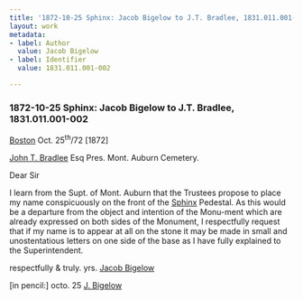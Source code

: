 ```yaml
---
title: '1872-10-25 Sphinx: Jacob Bigelow to J.T. Bradlee, 1831.011.001-002'
layout: work
metadata:
- label: Author
  value: Jacob Bigelow
- label: Identifier
  value: 1831.011.001-002

---
```

<div class="pages">
<div id="page-1130578">
<h3><a name="page-1130578">1872-10-25 Sphinx: Jacob Bigelow to J.T. Bradlee, 1831.011.001-002 </a></h3>
<div class="page-content">
<p><a href='/pages/subjects/52559' title='Boston, MA'>Boston</a> <date when='1872-10-25'>Oct. 25<sup>th</sup>/72</date> [1872]</p>
<p><a href='/pages/subjects/52526' title='Bradlee, John T.'>John T. Bradlee</a> Esq<span class='line-break'> </span>Pres. Mont. Auburn Cemetery.</p>
<p>Dear Sir</p>
<p>I learn from the<span class='line-break'> </span>Supt. of Mont. Auburn that the<span class='line-break'> </span>Trustees propose to place my<span class='line-break'> </span>name conspicuously on the front<span class='line-break'> </span>of the <a href='/pages/subjects/54544' title='Sphinx'>Sphinx</a> Pedestal. As this<span class='line-break'> </span>would be a departure from the<span class='line-break'> </span>object and intention of the Monu<span class='line-break'></span>-ment which are already expressed<span class='line-break'> </span>on both sides of the Monument,<span class='line-break'> </span>I respectfully request that if my<span class='line-break'> </span>name is to appear at all on the<span class='line-break'> </span>stone it may be made in small<span class='line-break'> </span>and unostentatious letters on one<span class='line-break'> </span>side of the base as I have fully<span class='line-break'> </span>explained to the Superintendent.</p>
<p>respectfully &amp; truly.<span class='line-break'> </span>yrs. <a href='/pages/subjects/52529' title='Bigelow, Jacob'>Jacob Bigelow</a></p>
<p>[in pencil:]<span class='line-break'> </span><date when='1872-10-25'>octo. 25</date><span class='line-break'> </span><a href='/pages/subjects/52529' title='Bigelow, Jacob'>J. Bigelow</a><span class='line-break'> </span></p>
</div>
</div>
<br />
</div>
